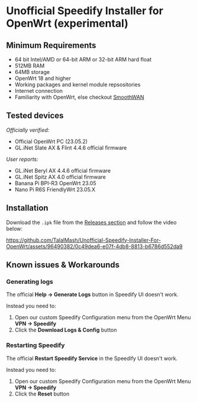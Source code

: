 # Unofficial Speedify Installer for OpenWrt (experimental)

## Minimum Requirements

- 64 bit Intel/AMD or 64-bit ARM or 32-bit ARM hard float
- 512MB RAM
- 64MB storage
- OpenWrt 18 and higher
- Working packages and kernel module repsositories
- Internet connection
- Familiarity with OpenWrt, else checkout [SmoothWAN](https://smoothwan.com)

## Tested devices

*Officially verified:*
- Official OpenWrt PC (23.05.2)
- GL.iNet Slate AX & Flint 4.4.6 official firmware
  
*User reports:*
- GL.iNet Beryl AX 4.4.6 official firmware 
- GL.iNet Spitz AX 4.0 official firmware 
- Banana Pi BPI-R3 OpenWrt 23.05 
- Nano Pi R6S FriendlyWrt 23.05.X

## Installation

Download the `.ipk` file from the [Releases section](https://github.com/TalalMash/Unofficial-Speedify-Installer-For-OpenWrt/releases/latest) and follow the video below:

https://github.com/TalalMash/Unofficial-Speedify-Installer-For-OpenWrt/assets/96490382/0c49dea6-e07f-4db8-8813-b6786d552da9

## Known issues & Workarounds

### Generating logs
The official **Help -> Generate Logs** button in Speedify UI doesn't work.

Instead you need to:
1. Open our custom Speedify Configuration menu from the OpenWrt Menu **VPN -> Speedify**
2. Click the **Download Logs & Config** button

### Restarting Speedify

The official **Restart Speedify Service** in the Speedify UI doesn't work.

Instead you need to:
1. Open our custom Speedify Configuration menu from the OpenWrt Menu **VPN -> Speedify**
2. Click the **Reset** button